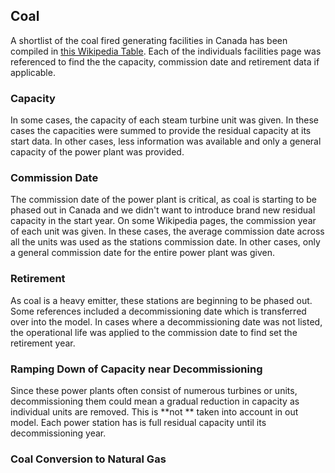 ## Coal
A shortlist of the coal fired generating facilities in Canada has been compiled in [this Wikipedia Table](https://en.wikipedia.org/wiki/Coal_in_Canada#cite_note-CBC1-42). Each of the individuals facilities page was referenced to find the the capacity, commission date and retirement data if applicable. 

### Capacity
In some cases, the capacity of each steam turbine unit was given. In these cases the capacities were summed to provide the residual capacity at its start data. In other cases, less information was available and only a general capacity of the power plant was provided. 

### Commission Date 
The commission date of the power plant is critical, as coal is starting to be phased out in Canada and we didn't want to introduce brand new residual capacity in the start year. On some Wikipedia pages, the commission year of each unit was given. In these cases, the average commission date across all the units was used as the stations commission date. In other cases, only a general commission date for the entire power plant was given. 

### Retirement 
As coal is a heavy emitter, these stations are beginning to be phased out. Some references included a decommissioning date which is transferred over into the model. In cases where a decommissioning date was not listed, the operational life was applied to the commission date to find set the retirement year. 

### Ramping Down of Capacity near Decommissioning 
Since these power plants often consist of numerous turbines or units, decommissioning them could mean a gradual reduction in capacity as individual units are removed. This is **not ** taken into account in out model. Each power station has is full residual capacity until its decommissioning year. 

### Coal Conversion to Natural Gas
